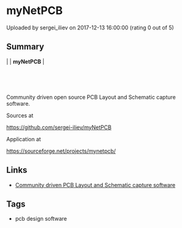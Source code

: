 # myNetPCB

Uploaded by sergei_iliev on 2017-12-13 16:00:00 (rating 0 out of 5)

## Summary



|  | **myNetPCB** |


 


 


Community driven open source PCB Layout and Schematic capture software.


Sources at


<https://github.com/sergei-iliev/myNetPCB>


Application at


<https://sourceforge.net/projects/mynetpcb/>

## Links

- [Community driven PCB Layout and Schematic capture software](https://github.com/sergei-iliev/myNetPCB)

## Tags

- pcb design software
